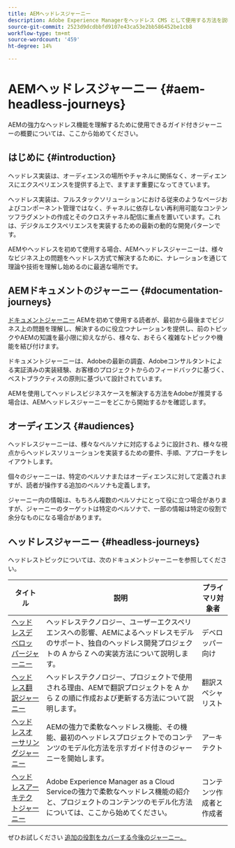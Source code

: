 ```yaml
---
title: AEMヘッドレスジャーニー
description: Adobe Experience Managerをヘッドレス CMS として使用する方法を説明するドキュメントジャーニーのコレクションです。
source-git-commit: 2523d9dcdbbfd9107e43ca53e2bb586452be1cb8
workflow-type: tm+mt
source-wordcount: '459'
ht-degree: 14%

---
```


# AEMヘッドレスジャーニー {#aem-headless-journeys}

AEMの強力なヘッドレス機能を理解するために使用できるガイド付きジャーニーの概要については、ここから始めてください。

## はじめに {#introduction}

ヘッドレス実装は、オーディエンスの場所やチャネルに関係なく、オーディエンスにエクスペリエンスを提供する上で、ますます重要になってきています。

ヘッドレス実装は、フルスタックソリューションにおける従来のようなページおよびコンポーネント管理ではなく、チャネルに依存しない再利用可能なコンテンツフラグメントの作成とそのクロスチャネル配信に重点を置いています。これは、デジタルエクスペリエンスを実装するための最新の動的な開発パターンです。

AEMやヘッドレスを初めて使用する場合、AEMヘッドレスジャーニーは、様々なビジネス上の問題をヘッドレス方式で解決するために、ナレーションを通じて理論や技術を理解し始めるのに最適な場所です。

## AEMドキュメントのジャーニー {#documentation-journeys}

[ドキュメントジャーニー](/help/journey-documentation/home.md) AEMを初めて使用する読者が、最初から最後までビジネス上の問題を理解し、解決するのに役立つナレーションを提供し、前のトピックやAEMの知識を最小限に抑えながら、様々な、おそらく複雑なトピックや機能を結び付けます。

ドキュメントジャーニーは、Adobeの最新の調査、Adobeコンサルタントによる実証済みの実装経験、お客様のプロジェクトからのフィードバックに基づく、ベストプラクティスの原則に基づいて設計されています。

AEMを使用してヘッドレスビジネスケースを解決する方法をAdobeが推奨する場合は、AEMヘッドレスジャーニーをどこから開始するかを確認します。

## オーディエンス {#audiences}

ヘッドレスジャーニーは、様々なペルソナに対応するように設計され、様々な視点からヘッドレスソリューションを実装するための要件、手順、アプローチをレイアウトします。

個々のジャーニーは、特定のペルソナまたはオーディエンスに対して定義されますが、読者が操作する追加のペルソナも定義します。

ジャーニー内の情報は、もちろん複数のペルソナにとって役に立つ場合がありますが、ジャーニーのターゲットは特定のペルソナで、一部の情報は特定の役割で余分なものになる場合があります。

## ヘッドレスジャーニー {#headless-journeys}

ヘッドレストピックについては、次のドキュメントジャーニーを参照してください。

| タイトル | 説明 | プライマリ対象者 |
|---|---|---|
| [ヘッドレスデベロッパージャーニー](/help/journey-headless/developer/overview.md) | ヘッドレステクノロジー、ユーザーエクスペリエンスへの影響、AEMによるヘッドレスモデルのサポート、独自のヘッドレス開発プロジェクトの A から Z への実装方法について説明します。 | デベロッパー向け |
| [ヘッドレス翻訳ジャーニー](/help/journey-headless/translation/overview.md) | ヘッドレステクノロジー、プロジェクトで使用される理由、AEMで翻訳プロジェクトを A から Z の順に作成および更新する方法について説明します。 | 翻訳スペシャリスト |
| [ヘッドレスオーサリングジャーニー](/help/journey-headless/author/overview.md) | AEMの強力で柔軟なヘッドレス機能、その機能、最初のヘッドレスプロジェクトでのコンテンツのモデル化方法を示すガイド付きのジャーニーを開始します。 | アーキテクト |
| [ヘッドレスアーキテクトジャーニー](/help/journey-headless/architect/overview.md) | Adobe Experience Manager as a Cloud Serviceの強力で柔軟なヘッドレス機能の紹介と、プロジェクトのコンテンツのモデル化方法については、ここから始めてください。 | コンテンツ作成者と作成者 |

ぜひお試しください [追加の役割をカバーする今後のジャーニー。](/help/journey-documentation/home.md#journeys)
